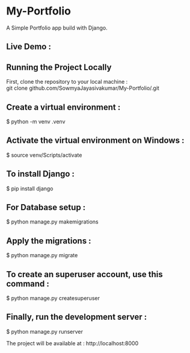 # My-Portfolio
A Simple Portfolio app build with Django.

## Live Demo :  
## Running the Project Locally  
First, clone the repository to your local machine :  
git clone github.com/SowmyaJayasivakumar/My-Portfolio/.git 
## Create a virtual environment :  
$ python -m venv .venv  
## Activate the virtual environment on Windows :   
$ source venv/Scripts/activate  
## To install Django :  
$ pip install django  
## For Database setup :  
$ python manage.py makemigrations  
## Apply the migrations :  
$ python manage.py migrate  
## To create an superuser account, use this command :  
$ python manage.py createsuperuser  
## Finally, run the development server :  
$ python manage.py runserver 

  
The project will be available at : http://localhost:8000  
